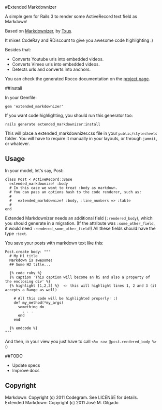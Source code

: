 #Extended Markdownizer

A simple gem for Rails 3 to render some ActiveRecord text field as Markdown!

Based on [Markdownizer](https://github.com/codegram/markdownizer), by [Txus](https://github.com/txus).

It mixes CodeRay and RDiscount to give you awesome code highlighting :)

Besides that:

* Converts Youtube urls into embedded videos. 
* Converts Vimeo urls into embedded videos. 
* Detects urls and converts into anchors.

You can check the generated Rocco documentation on the [project
page](http://josem.github.com/extended_markdownizer/).

##Install

In your Gemfile:

    gem 'extended_markdownizer'

If you want code highlighting, you should run this generator too:

    rails generate extended_markdownizer:install

This will place a extended_markdownizer.css file in your `public/stylesheets` folder.
You will have to require it manually in your layouts, or through `jammit`, or
whatever.

## Usage

In your model, let's say, Post:

    class Post < ActiveRecord::Base
      extended_markdownize! :body
      # In this case we want to treat :body as markdown.
      # You can pass an options hash to the code renderer, such as:
      #
      #   extended_markdownize! :body, :line_numbers => :table
      #
    end

Extended Markdownizer needs an additional field (`:rendered_body`), which you should
generate in a migration. (If the attribute was `:some_other_field`, it would need
`:rendered_some_other_field`!) All these fields should have the type `:text`.

You save your posts with markdown text like this:

    Post.create body: """
      # My H1 title
      Markdown is awesome!
      ## Some H2 title...

      {% code ruby %}
      {% caption 'This caption will become an h5 and also a property of the enclosing div' %}
      {% highlight [1,2,3] %}  <- this will highlight lines 1, 2 and 3 (it accepts a Range as well)

        # All this code will be highlighted properly! :)
        def my_method(*my_args)
          something do
            . . .
          end
        end

      {% endcode %}
    """

And then, in your view you just have to call `<%= raw @post.rendered_body %>` :)

##TODO
* Update specs
* Improve docs

## Copyright
Markdown: Copyright (c) 2011 Codegram. See LICENSE for details.
Extended Markdown: Copyright (c) 2011 José M. Gilgado

